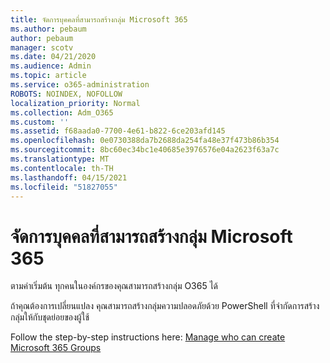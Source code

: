 ```yaml
---
title: จัดการบุคคลที่สามารถสร้างกลุ่ม Microsoft 365
ms.author: pebaum
author: pebaum
manager: scotv
ms.date: 04/21/2020
ms.audience: Admin
ms.topic: article
ms.service: o365-administration
ROBOTS: NOINDEX, NOFOLLOW
localization_priority: Normal
ms.collection: Adm_O365
ms.custom: ''
ms.assetid: f68aada0-7700-4e61-b822-6ce203afd145
ms.openlocfilehash: 0e0730388da7b2688da254fa48e37f473b86b354
ms.sourcegitcommit: 8bc60ec34bc1e40685e3976576e04a2623f63a7c
ms.translationtype: MT
ms.contentlocale: th-TH
ms.lasthandoff: 04/15/2021
ms.locfileid: "51827055"
---
```

# <a name="manage-who-can-create-microsoft-365-groups"></a>จัดการบุคคลที่สามารถสร้างกลุ่ม Microsoft 365

ตามค่าเริ่มต้น ทุกคนในองค์กรของคุณสามารถสร้างกลุ่ม O365 ได้
  
ถ้าคุณต้องการเปลี่ยนแปลง คุณสามารถสร้างกลุ่มความปลอดภัยด้วย PowerShell ที่จํากัดการสร้างกลุ่มให้กับชุดย่อยของผู้ใช้
  
Follow the step-by-step instructions here: [Manage who can create Microsoft 365 Groups](https://docs.microsoft.com/microsoft-365/admin/create-groups/manage-creation-of-groups)
  

